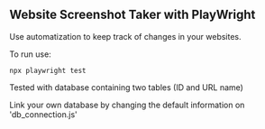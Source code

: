 ## Website Screenshot Taker with PlayWright

Use automatization to keep track of changes in your websites. 


To run use:

```
npx playwright test

```

Tested with database containing two tables (ID and URL name)

Link your own database by changing the default information on 'db_connection.js'